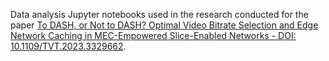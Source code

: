 Data analysis Jupyter notebooks used in the research conducted for the paper [To DASH, or Not to DASH? Optimal Video Bitrate Selection and Edge Network Caching in MEC-Empowered Slice-Enabled Networks - DOI: 10.1109/TVT.2023.3329662](https://ieeexplore.ieee.org/abstract/document/10305275).
